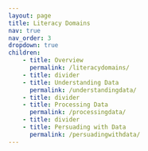 ```yaml
---
layout: page
title: Literacy Domains
nav: true
nav_order: 3
dropdown: true
children: 
    - title: Overview
      permalink: /literacydomains/
    - title: divider
    - title: Understanding Data
      permalink: /understandingdata/
    - title: divider
    - title: Processing Data
      permalink: /processingdata/
    - title: divider
    - title: Persuading with Data
      permalink: /persuadingwithdata/
---
```

